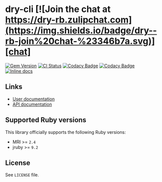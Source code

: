 [gem]: https://rubygems.org/gems/dry-cli
[actions]: https://github.com/dry-rb/dry-cli/actions
[codacy]: https://www.codacy.com/gh/dry-rb/dry-cli
[chat]: https://dry-rb.zulipchat.com
[inchpages]: http://inch-ci.org/github/dry-rb/dry-cli

# dry-cli [![Join the chat at https://dry-rb.zulipchat.com](https://img.shields.io/badge/dry--rb-join%20chat-%23346b7a.svg)][chat]

[![Gem Version](https://badge.fury.io/rb/dry-cli.svg)][gem]
[![CI Status](https://github.com/dry-rb/dry-cli/workflows/ci/badge.svg)][actions]
[![Codacy Badge](https://api.codacy.com/project/badge/Grade/61dd5d070fc74f0cacf575b19d4930e1)][codacy]
[![Codacy Badge](https://api.codacy.com/project/badge/Coverage/61dd5d070fc74f0cacf575b19d4930e1)][codacy]
[![Inline docs](http://inch-ci.org/github/dry-rb/dry-cli.svg?branch=master)][inchpages]

## Links

* [User documentation](http://dry-rb.org/gems/dry-cli)
* [API documentation](http://rubydoc.info/gems/dry-cli)

## Supported Ruby versions

This library officially supports the following Ruby versions:

* MRI >= `2.4`
* jruby >= `9.2`

## License

See `LICENSE` file.
